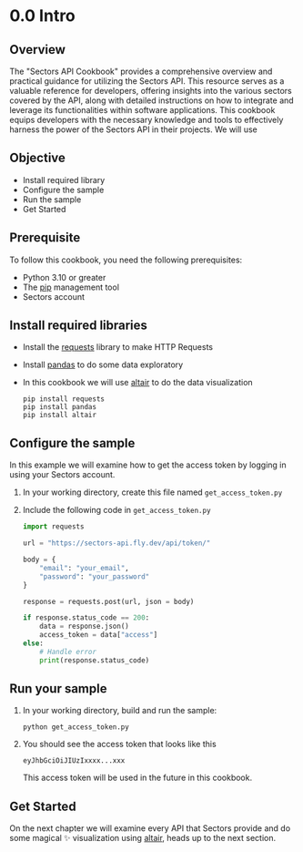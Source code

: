 # 0.0 Intro

## Overview

The "Sectors API Cookbook" provides a comprehensive overview and practical guidance for utilizing the Sectors API. This resource serves as a valuable reference for developers, offering insights into the various sectors covered by the API, along with detailed instructions on how to integrate and leverage its functionalities within software applications. This cookbook equips developers with the necessary knowledge and tools to effectively harness the power of the Sectors API in their projects. We will use

## Objective

- Install required library
- Configure the sample
- Run the sample
- Get Started

## Prerequisite

To follow this cookbook, you need the following prerequisites:

- Python 3.10 or greater
- The [pip](https://pypi.org/project/pip/) management tool
- Sectors account

## Install required libraries

- Install the [requests](https://requests.readthedocs.io/en/latest/) library to make HTTP Requests

- Install [pandas](https://pypi.org/project/pandas/) to do some data exploratory
- In this cookbook we will use [altair](https://pypi.org/project/altair/) to do the data visualization

  ```
  pip install requests
  pip install pandas
  pip install altair
  ```

## Configure the sample

In this example we will examine how to get the access token by logging in using your Sectors account.

1. In your working directory, create this file named `get_access_token.py`
2. Include the following code in `get_access_token.py`

   ```python
   import requests

   url = "https://sectors-api.fly.dev/api/token/"

   body = {
       "email": "your_email",
       "password": "your_password"
   }

   response = requests.post(url, json = body)

   if response.status_code == 200:
       data = response.json()
       access_token = data["access"]
   else:
       # Handle error
       print(response.status_code)
   ```

## Run your sample

1. In your working directory, build and run the sample:

   ```
   python get_access_token.py
   ```

2. You should see the access token that looks like this
    ```
    eyJhbGciOiJIUzIxxxx...xxx
    ```
    This access token will be used in the future in this cookbook.

## Get Started

On the next chapter we will examine every API that Sectors provide and do some magical :sparkles: visualization using [altair](<(https://pypi.org/project/altair/)>), heads up to the next section.
